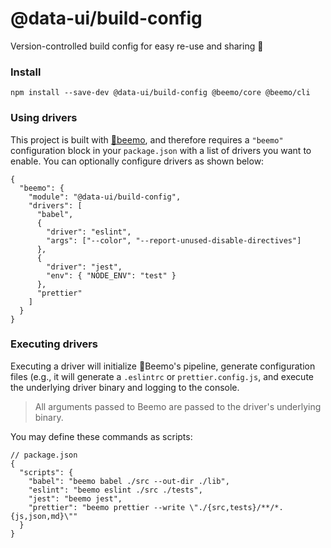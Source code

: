 # @data-ui/build-config

Version-controlled build config for easy re-use and sharing 📝

### Install

```
npm install --save-dev @data-ui/build-config @beemo/core @beemo/cli
```

### Using drivers

This project is built with [🤖beemo](https://github.com/milesj/beemo), and therefore requires a `"beemo"` configuration block in your `package.json` with a list of drivers you want to enable. You can optionally configure drivers as shown below:

```
{
  "beemo": {
    "module": "@data-ui/build-config",
    "drivers": [
      "babel",
      {
        "driver": "eslint",
        "args": ["--color", "--report-unused-disable-directives"]
      },
      {
        "driver": "jest",
        "env": { "NODE_ENV": "test" }
      },
      "prettier"
    ]
  }
}
```

### Executing drivers
Executing a driver will initialize 🤖Beemo's pipeline, generate configuration files (e.g., it will generate a `.eslintrc` or `prettier.config.js`, and execute the underlying driver binary and logging to the console. 

> All arguments passed to Beemo are passed to the driver's underlying binary.

You may define these commands as scripts:

```
// package.json
{
  "scripts": {
    "babel": "beemo babel ./src --out-dir ./lib",
    "eslint": "beemo eslint ./src ./tests",
    "jest": "beemo jest",
    "prettier": "beemo prettier --write \"./{src,tests}/**/*.{js,json,md}\""
  }
}
```
